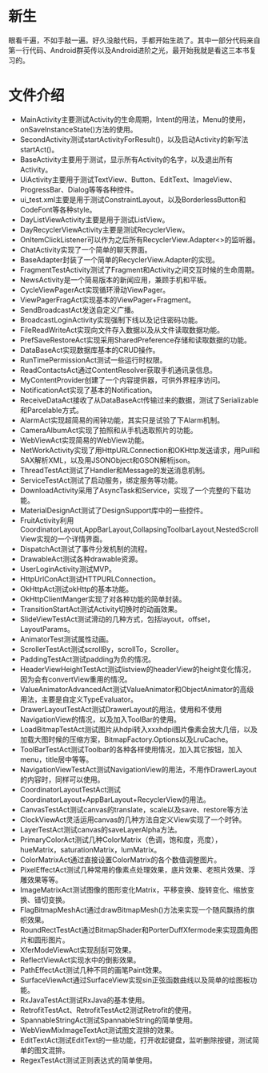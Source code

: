 # 新生
眼看千遍，不如手敲一遍。好久没敲代码，手都开始生疏了。其中一部分代码来自第一行代码、Android群英传以及Android进阶之光，最开始我就是看这三本书复习的。
# 文件介绍
* MainActivity主要测试Activity的生命周期，Intent的用法，Menu的使用，onSaveInstanceState()方法的使用。
* SecondActivity测试startActivityForResult()，以及启动Activity的新写法startAct()。
* BaseActivity主要用于测试，显示所有Activity的名字，以及退出所有Activity。
* UiActivity主要用于测试TextView、Button、EditText、ImageView、ProgressBar、Dialog等等各种控件。
* ui_test.xml主要是用于测试ConstraintLayout，以及BorderlessButton和CodeFont等各种style。
* DayListViewActivity主要是用于测试ListView。
* DayRecyclerViewActivity主要是测试RecyclerView。
* OnItemClickListener可以作为之后所有RecyclerView.Adapter<>的监听器。
* ChatActivity实现了一个简单的聊天界面。
* BaseAdapter封装了一个简单的RecyclerView.Adapter的实现。
* FragmentTestActivity测试了Fragment和Activity之间交互时候的生命周期。
* NewsActivity是一个简易版本的新闻应用，兼顾手机和平板。  
* CycleViewPagerAct实现循环滑动ViewPager。
* ViewPagerFragAct实现基本的ViewPager+Fragment。
* SendBroadcastAct发送自定义广播。
* BroadcastLoginActivity实现强制下线以及记住密码功能。
* FileReadWriteAct实现向文件存入数据以及从文件读取数据功能。
* PrefSaveRestoreAct实现采用SharedPreference存储和读取数据的功能。
* DataBaseAct实现数据库基本的CRUD操作。
* RunTimePermissionAct测试一些运行时权限。
* ReadContactsAct通过ContentResolver获取手机通讯录信息。
* MyContentProvider创建了一个内容提供器，可供外界程序访问。
* NotificationAct实现了基本的Notification。
* ReceiveDataAct接收了从DataBaseAct传输过来的数据，测试了Serializable和Parcelable方式。
* AlarmAct实现超简易的闹钟功能，其实只是试验了下Alarm机制。
* CameraAlbumAct实现了拍照和从手机选取照片的功能。
* WebViewAct实现简易的WebView功能。
* NetWorkActivity实现了用HttpURLConnection和OKHttp发送请求，用Pull和SAX解析XML，以及用JSONObject和GSON解析json。
* ThreadTestAct测试了Handler和Message的发送消息机制。
* ServiceTestAct测试了启动服务，绑定服务等功能。
* DownloadActivity采用了AsyncTask和Service，实现了一个完整的下载功能。
* MaterialDesignAct测试了DesignSupport库中的一些控件。
* FruitActivity利用CoordinatorLayout,AppBarLayout,CollapsingToolbarLayout,NestedScrollView实现的一个详情界面。
* DispatchAct测试了事件分发机制的流程。
* DrawableAct测试各种drawable资源。
* UserLoginActivity测试MVP。
* HttpUrlConAct测试HTTPURLConnection。
* OkHttpAct测试okHttp的基本功能。
* OkHttpClientManger实现了对各种功能的简单封装。
* TransitionStartAct测试Activity切换时的动画效果。
* SlideViewTestAct测试滑动的几种方式，包括layout，offset，LayoutParams。
* AnimatorTest测试属性动画。
* ScrollerTestAct测试scrollBy，scrollTo，Scroller。
* PaddingTestAct测试padding为负的情况。
* HeaderViewHeightTestAct测试listview的headerView的height变化情况，因为会有convertView重用的情况。
* ValueAnimatorAdvancedAct测试ValueAnimator和ObjectAnimator的高级用法，主要是自定义TypeEvaluator。
* DrawerLayoutTestAct测试DrawerLayout的用法，使用和不使用NavigationView的情况，以及加入ToolBar的使用。
* LoadBitmapTestAct测试图片从hdpi转入xxxhdpi图片像素会放大几倍，以及加载大图时候的压缩方案，BitmapFactory.Options以及LruCache。
* ToolBarTestAct测试Toolbar的各种各样使用情况，加入其它按钮，加入menu，title居中等等。
* NavigationViewTestAct测试NavigationView的用法，不用作DrawerLayout的内容时，同样可以使用。
* CoordinatorLayoutTestAct测试CoordinatorLayout+AppBarLayout+RecyclerView的用法。
* CanvasTestAct测试canvas的translate，scale以及save、restore等方法
* ClockViewAct灵活运用canvas的几种方法自定义View实现了一个时钟。
* LayerTestAct测试canvas的saveLayerAlpha方法。
* PrimaryColorAct测试几种ColorMatrix（色调，饱和度，亮度），hueMatrix，saturationMatrix，lumMatrix。
* ColorMatrixAct通过直接设置ColorMatrix的各个数值调整图片。
* PixelEffectAct测试几种常用的像素点处理效果，底片效果、老照片效果、浮雕效果等等。
* ImageMatrixAct测试图像的图形变化Matrix，平移变换、旋转变化、缩放变换、错切变换。
* FlagBitmapMeshAct通过drawBitmapMesh()方法来实现一个随风飘扬的旗帜效果。
* RoundRectTestAct通过BitmapShader和PorterDuffXfermode来实现圆角图片和圆形图片。
* XferModeViewAct实现刮刮可效果。
* ReflectViewAct实现水中的倒影效果。
* PathEffectAct测试几种不同的画笔Paint效果。
* SurfaceViewAct通过SurfaceView实现sin正弦函数曲线以及简单的绘图板功能。
* RxJavaTestAct测试RxJava的基本使用。
* RetrofitTestAct、RetrofitTestAct2测试Retrofit的使用。
* SpannableStringAct测试SpannableString的简单使用。
* WebViewMixImageTextAct测试图文混排的效果。
* EditTextAct测试EditText的一些功能，打开收起键盘，监听删除按键，测试简单的图文混排。
* RegexTestAct测试正则表达式的简单使用。
